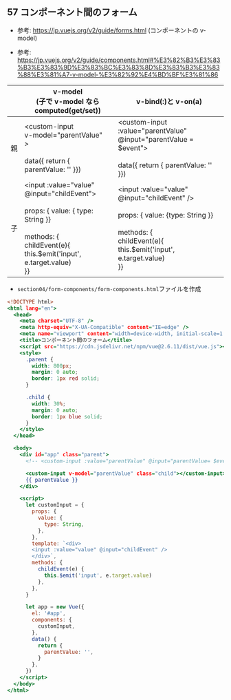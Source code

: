 ## 57 コンポーネント間のフォーム

- 参考: https://jp.vuejs.org/v2/guide/forms.html (コンポーネントの v-model)<br>

* 参考: https://jp.vuejs.org/v2/guide/components.html#%E3%82%B3%E3%83%B3%E3%83%9D%E3%83%BC%E3%83%8D%E3%83%B3%E3%83%88%E3%81%A7-v-model-%E3%82%92%E4%BD%BF%E3%81%86 <br>

|     | v-model<br>(子で v-model なら computed(get/set))                                                                                                                      | v-bind(:)と v-on(a)                                                                                                                                                    |
| --- | --------------------------------------------------------------------------------------------------------------------------------------------------------------------- | ---------------------------------------------------------------------------------------------------------------------------------------------------------------------- |
| 親  | <custom-input<br>  v-model="parentValue"<br>></custom-input><br><br>data({ return { parentValue: '' }})                                           | <custom-input :value="parentValue" @input="parentValue = \$event"></custom-input><br><br>data({ return { parentValue: '' }})                                           |
| 子  | <input :value="value" @input="childEvent"><br><br>props: { value: { type: String }}<br><br>methods: {<br>childEvent(e){<br>this.\$emit('input', e.target.value)<br>}} | <input :value="value" @input="childEvent" /><br><br>props: { value: {type: String }}<br><br>methods: {<br>childEvent(e){<br>this.\$emit('input', e.target.value)<br>}} |

- `section04/form-components/form-components.html`ファイルを作成<br>

```html:form-components.html
<!DOCTYPE html>
<html lang="en">
  <head>
    <meta charset="UTF-8" />
    <meta http-equiv="X-UA-Compatible" content="IE=edge" />
    <meta name="viewport" content="width=device-width, initial-scale=1.0" />
    <title>コンポーネント間のフォーム</title>
    <script src="https://cdn.jsdelivr.net/npm/vue@2.6.11/dist/vue.js"></script>
    <style>
      .parent {
        width: 800px;
        margin: 0 auto;
        border: 1px red solid;
      }

      .child {
        width: 30%;
        margin: 0 auto;
        border: 1px blue solid;
      }
    </style>
  </head>

  <body>
    <div id="app" class="parent">
      <!-- <custom-input :value="parentValue" @input="parentValue= $event" class="child"></custom-input> or -->

      <custom-input v-model="parentValue" class="child"></custom-input>
      {{ parentValue }}
    </div>

    <script>
      let customInput = {
        props: {
          value: {
            type: String,
          },
        },
        template: `<div>
        <input :value="value" @input="childEvent" />
        </div>`,
        methods: {
          childEvent(e) {
            this.$emit('input', e.target.value)
          },
        },
      }

      let app = new Vue({
        el: '#app',
        components: {
          customInput,
        },
        data() {
          return {
            parentValue: '',
          }
        },
      })
    </script>
  </body>
</html>
```
